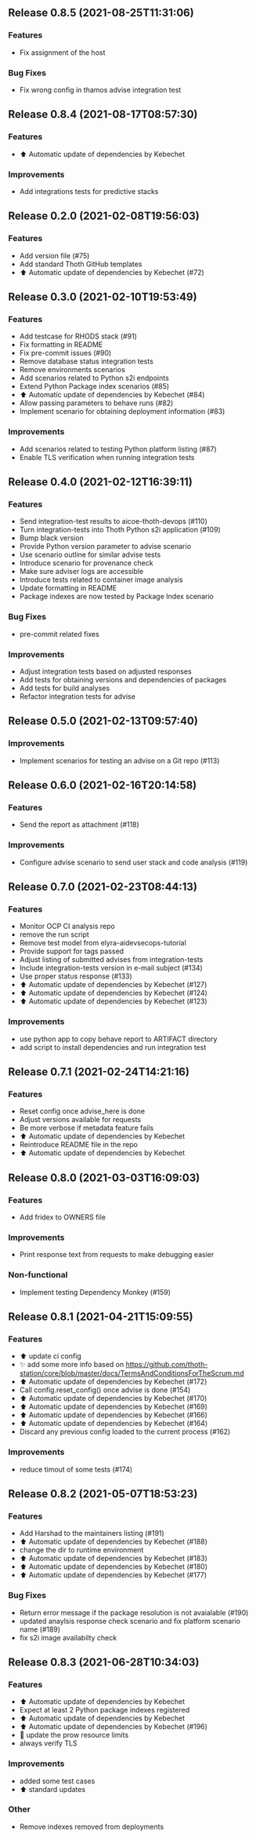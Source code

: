 
## Release 0.8.5 (2021-08-25T11:31:06)
### Features
* Fix assignment of the host
### Bug Fixes
* Fix wrong config in thamos advise integration test

## Release 0.8.4 (2021-08-17T08:57:30)
### Features
* :arrow_up: Automatic update of dependencies by Kebechet
### Improvements
* Add integrations tests for predictive stacks

## Release 0.2.0 (2021-02-08T19:56:03)
### Features
* Add version file (#75)
* Add standard Thoth GitHub templates
* :arrow_up: Automatic update of dependencies by Kebechet (#72)

## Release 0.3.0 (2021-02-10T19:53:49)
### Features
* Add testcase for RHODS stack (#91)
* Fix formatting in README
* Fix pre-commit issues (#90)
* Remove database status integration tests
* Remove environments scenarios
* Add scenarios related to Python s2i endpoints
* Extend Python Package index scenarios (#85)
* :arrow_up: Automatic update of dependencies by Kebechet (#84)
* Allow passing parameters to behave runs (#82)
* Implement scenario for obtaining deployment information (#83)
### Improvements
* Add scenarios related to testing Python platform listing (#87)
* Enable TLS verification when running integration tests

## Release 0.4.0 (2021-02-12T16:39:11)
### Features
* Send integration-test results to aicoe-thoth-devops (#110)
* Turn integration-tests into Thoth Python s2i application (#109)
* Bump black version
* Provide Python version parameter to advise scenario
* Use scenario outline for similar advise tests
* Introduce scenario for provenance check
* Make sure adviser logs are accessible
* Introduce tests related to container image analysis
* Update formatting in README
* Package indexes are now tested by Package Index scenario
### Bug Fixes
* pre-commit related fixes
### Improvements
* Adjust integration tests based on adjusted responses
* Add tests for obtaining versions and dependencies of packages
* Add tests for build analyses
* Refactor integration tests for advise

## Release 0.5.0 (2021-02-13T09:57:40)
### Improvements
* Implement scenarios for testing an advise on a Git repo (#113)

## Release 0.6.0 (2021-02-16T20:14:58)
### Features
* Send the report as attachment (#118)
### Improvements
* Configure advise scenario to send user stack and code analysis (#119)

## Release 0.7.0 (2021-02-23T08:44:13)
### Features
* Monitor OCP CI analysis repo
* remove the run script
* Remove test model from elyra-aidevsecops-tutorial
* Provide support for tags passed
* Adjust listing of submitted advises from integration-tests
* Include integration-tests version in e-mail subject (#134)
* Use proper status response (#133)
* :arrow_up: Automatic update of dependencies by Kebechet (#127)
* :arrow_up: Automatic update of dependencies by Kebechet (#124)
* :arrow_up: Automatic update of dependencies by Kebechet (#123)
### Improvements
* use python app to copy behave report to ARTIFACT directory
* add script to install dependencies and run integration test

## Release 0.7.1 (2021-02-24T14:21:16)
### Features
* Reset config once advise_here is done
* Adjust versions available for requests
* Be more verbose if metadata feature fails
* :arrow_up: Automatic update of dependencies by Kebechet
* Reintroduce README file in the repo
* :arrow_up: Automatic update of dependencies by Kebechet

## Release 0.8.0 (2021-03-03T16:09:03)
### Features
* Add fridex to OWNERS file
### Improvements
* Print response text from requests to make debugging easier
### Non-functional
* Implement testing Dependency Monkey (#159)

## Release 0.8.1 (2021-04-21T15:09:55)
### Features
* :arrow_up: update ci config
* :sparkles: add some more info based on https://github.com/thoth-station/core/blob/master/docs/TermsAndConditionsForTheScrum.md
* :arrow_up: Automatic update of dependencies by Kebechet (#172)
* Call config.reset_config() once advise is done (#154)
* :arrow_up: Automatic update of dependencies by Kebechet (#170)
* :arrow_up: Automatic update of dependencies by Kebechet (#169)
* :arrow_up: Automatic update of dependencies by Kebechet (#166)
* :arrow_up: Automatic update of dependencies by Kebechet (#164)
* Discard any previous config loaded to the current process (#162)
### Improvements
* reduce timout of some tests (#174)

## Release 0.8.2 (2021-05-07T18:53:23)
### Features
* Add Harshad to the maintainers listing (#191)
* :arrow_up: Automatic update of dependencies by Kebechet (#188)
* change the dir to runtime environment
* :arrow_up: Automatic update of dependencies by Kebechet (#183)
* :arrow_up: Automatic update of dependencies by Kebechet (#180)
* :arrow_up: Automatic update of dependencies by Kebechet (#177)
### Bug Fixes
* Return error message if the package resolution is not avaialable (#190)
* updated anaylsis response check scenario and fix platform scenario name (#189)
* fix s2i image availabilty check

## Release 0.8.3 (2021-06-28T10:34:03)
### Features
* :arrow_up: Automatic update of dependencies by Kebechet
* Expect at least 2 Python package indexes registered
* :arrow_up: Automatic update of dependencies by Kebechet
* :arrow_up: Automatic update of dependencies by Kebechet (#196)
* :hatched_chick: update the prow resource limits
* always verify TLS
### Improvements
* added some test cases
* :arrow_up: standard updates
### Other
* Remove indexes removed from deployments
